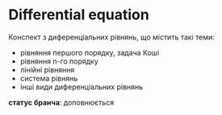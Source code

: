 # Differential equation
Конспект з диференціальних рівнянь, що містить такі теми:
- рівняння першого порядку, задача Коші
- рівняння n-го порядку
- лінійні рівняння
- система рівнянь
- інші види диференціальних рівнянь

**статус бранча**: доповнюється
